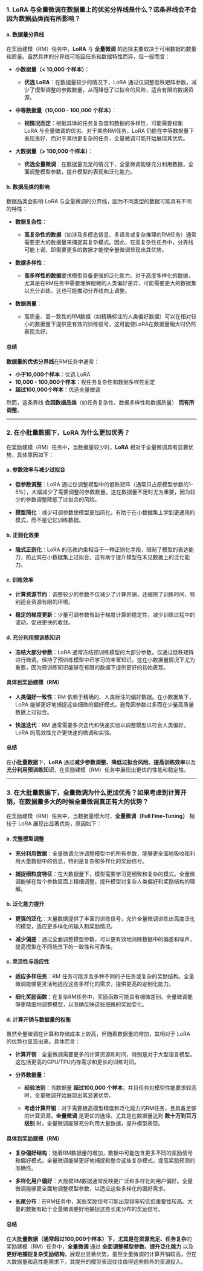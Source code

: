 

### **1. LoRA 与全量微调在数据量上的优劣分界线是什么？这条界线会不会因为数据品类而有所影响？**

#### **a. 数据量分界线**
在奖励建模（RM）任务中，**LoRA** 与 **全量微调** 的选择主要取决于可用数据的数量和质量。虽然具体的分界线可能因任务和数据特性而异，但一般而言：

- **小数据量（< 10,000 个样本）**：
  - **优选 LoRA**：在数据量较少的情况下，LoRA 通过仅调整低秩矩阵参数，减少了模型调整的参数数量，从而降低了过拟合的风险，适合有限的数据资源。

- **中等数据量（10,000 - 100,000 个样本）**：
  - **视情况而定**：根据具体的任务复杂度和数据的多样性，可能需要权衡 LoRA 与全量微调的优劣。对于某些RM任务，LoRA 仍能在中等数据量下表现良好，而对于其他更复杂的任务，全量微调可能开始展现其优势。

- **大数据量（> 100,000 个样本）**：
  - **优选全量微调**：在数据量充足的情况下，全量微调能够充分利用数据，全面调整模型参数，提升模型的表现和泛化能力。

#### **b. 数据品类的影响**
数据品类会影响 LoRA 与全量微调的分界线，因为不同类型的数据可能具有不同的特性：

- **数据复杂性**：
  - **高复杂性的数据**（如涉及多模态信息、多语言或复杂推理的RM任务）通常需要更大的数据量来捕捉其复杂模式。因此，在高复杂性任务中，分界线可能上调，即需要更多的数据才能使全量微调显现出其优势。

- **数据多样性**：
  - **高多样性的数据**要求模型具备更强的泛化能力。对于高度多样化的数据，尤其是在RM任务中需要理解细微的人类偏好差异，可能需要更大的数据集以充分训练，这也可能推动分界线向上调整。

- **数据质量**：
  - 高质量、高一致性的RM数据（如精确标注的人类偏好数据）可以在相对较小的数据量下提供更有效的训练信号，这可能使LoRA在数据量稍大时仍然表现良好。

#### **总结**
**数据量的优劣分界线**在RM任务中通常：
- **小于10,000个样本**：优选 LoRA
- **10,000 - 100,000个样本**：视任务复杂性和数据多样性而定
- **超过100,000个样本**：优选全量微调

然而，这条界线 **会因数据品类**（如任务复杂性、数据多样性和数据质量） **而有所调整**。

---

### **2. 在小批量数据下，LoRA 为什么更加优秀？**

在奖励建模（RM）任务中，当数据量较少时，**LoRA** 相对于全量微调具有显著优势，具体原因如下：

#### **a. 参数效率与减少过拟合**
- **低参数调整**：LoRA 通过仅调整模型中的低秩矩阵（通常只占原模型参数的1-5%），大幅减少了需要调整的参数数量。这在数据量不足时尤为重要，因为较少的参数调整降低了过拟合的风险。
  
- **模型简化**：减少可调参数使模型更加简化，有助于在小数据集上学到更通用的模式，而不是记忆训练数据。

#### **b. 正则化效果**
- **隐式正则化**：LoRA 的低秩约束相当于一种正则化手段，限制了模型的表达能力，防止其在小数据集上过拟合。这有助于提升模型在未见数据上的泛化能力。

#### **c. 训练效率**
- **计算资源节约**：调整较少的参数不仅减少了计算开销，还缩短了训练时间，特别适合资源有限的环境。
  
- **稳定的梯度更新**：少量可调参数有助于梯度计算的稳定性，减少训练过程中的波动，促进更快的收敛。

#### **d. 充分利用预训练知识**
- **冻结大部分参数**：LoRA 通常冻结预训练模型的大部分参数，仅通过低秩矩阵进行微调，保持了预训练模型中已学习的丰富知识。这在小数据量情况下尤为重要，因为预训练知识能够在有限的数据下提供更好的初始表现。

#### **具体到奖励建模（RM）**
- **人类偏好一致性**：RM 依赖于精确的、人类标注的偏好数据。在小数据集下，LoRA 能够更好地捕捉这些细微的偏好模式，避免因参数过多而在少量高质量数据上过拟合。
  
- **快速迭代**：RM 通常需要多次迭代和快速实验以调整模型以符合人类偏好。LoRA 的高效性允许更快速的微调和实验。

#### **总结**
在**小批量数据**下，**LoRA** 通过**减少参数调整、降低过拟合风险、提高训练效率**以及**充分利用预训练知识**，在奖励建模（RM）任务中展现出更优的性能和稳定性。

---

### **3. 在大批量数据下，全量微调为什么更加优秀？如果考虑到计算开销，在数据量多大的时候全量微调真正有大的优势？**

在奖励建模（RM）任务中，当数据量增大时，**全量微调（Full Fine-Tuning）** 相较于 LoRA 展现出显著优势，原因如下：

#### **a. 完整模型调整**
- **充分利用数据**：全量微调允许调整模型中的所有参数，能够更全面地吸收和利用大量数据中的信息，特别是复杂和多样化的奖励信号。
  
- **捕捉细粒度特征**：在大数据量下，模型需要学习更细致和复杂的模式。全量微调能够在每个参数层面上精细调整，提升模型对复杂人类偏好和奖励结构的理解。

#### **b. 泛化能力提升**
- **更强的泛化**：大量数据提供了丰富的训练信号，允许全量微调训练出高度泛化的模型，适应更多样化的输入和奖励情况。

- **减少偏差**：通过全面调整模型参数，可以更有效地消除数据中的偏差和噪声，提高模型在不同场景下的一致性和可靠性。

#### **c. 灵活性与适应性**
- **适应多样任务**：RM 任务可能涉及多种不同的子任务或复杂的奖励结构。全量微调能够更灵活地适应这些多样化的需求，提供更高的定制化能力。

- **细化奖励函数**：在复杂RM任务中，奖励函数可能具有细微差别。全量微调能够更精细地调整模型，以准确反映这些细微的奖励变化。

#### **d. 计算开销与数据量的权衡**
虽然全量微调在计算和存储成本上较高，但随着数据量的增加，其相对于 LoRA 的优势也显现出来。具体而言：

- **计算开销**：全量微调需要更多的计算资源和时间，特别是对于大型语言模型。这包括更高的GPU/TPU内存需求和更长的训练时间。

- **分界数据量**：
  - **经验法则**：当数据量 **超过100,000 个样本**，并且任务对模型性能要求较高时，全量微调开始展现出其显著优势。
  
  - **考虑计算开销**：对于需要极高模型精度和泛化能力的RM任务，且具备足够的计算资源，**全量微调** 是更优的选择。尤其是在数据量达到 **数十万到百万级别** 时，全量微调能够充分利用大量数据，提升模型表现。

#### **具体到奖励建模（RM）**
- **复杂偏好结构**：随着RM数据量的增加，数据中可能包含更多不同的奖励信号和偏好模式。全量微调能够更好地捕捉和整合这些复杂模式，提高奖励预测的准确性。

- **多样化用户偏好**：大规模RM数据通常反映更广泛和多样化的用户偏好。全量微调能够更全面地调整模型参数，以适应这些多样化的偏好需求。

- **长尾分布**：在RM任务中，某些奖励信号可能出现频率较低但重要性较高。大量的数据有助于全量微调更好地捕捉这些长尾分布的奖励信号。

#### **总结**
在**大批量数据（通常超过100,000个样本）**下，尤其是在**资源充足、任务复杂**的奖励建模（RM）任务中，**全量微调** 通过 **全面调整模型参数、提升泛化能力** 以及 **更好地捕捉复杂奖励结构**，展现出显著优势。虽然全量微调的计算开销较高，但在大数据量和高性能需求下，其提升的模型表现往往值得这些额外的资源投入。
